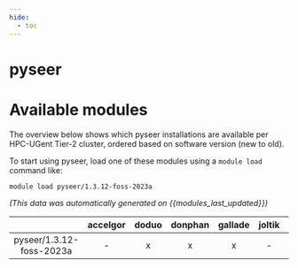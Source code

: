 ```yaml
---
hide:
  - toc
---
```


pyseer
======

# Available modules


The overview below shows which pyseer installations are available per HPC-UGent Tier-2 cluster, ordered based on software version (new to old).

To start using pyseer, load one of these modules using a `module load` command like:

```shell
module load pyseer/1.3.12-foss-2023a
```

*(This data was automatically generated on {{modules_last_updated}})*  

| |accelgor|doduo|donphan|gallade|joltik|shinx|
| :---: | :---: | :---: | :---: | :---: | :---: | :---: |
|pyseer/1.3.12-foss-2023a|-|x|x|x|-|x|
